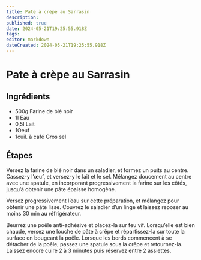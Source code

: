 ```yaml
---
title: Pate à crèpe au Sarrasin
description: 
published: true
date: 2024-05-21T19:25:55.918Z
tags: 
editor: markdown
dateCreated: 2024-05-21T19:25:55.918Z
---
```


# Pate à crèpe au Sarrasin

## Ingrédients

- 500g Farine de blé noir
- 1l Eau
- 0,5l Lait
- 1Oeuf
- 1cuil. à café Gros sel

## Étapes

Versez la farine de blé noir dans un saladier, et formez un puits au centre. Cassez-y l’œuf, et versez-y le lait et le sel. Mélangez doucement au centre avec une spatule, en incorporant progressivement la farine sur les côtés, jusqu’à obtenir une pâte épaisse homogène.

Versez progressivement l’eau sur cette préparation, et mélangez pour obtenir une pâte lisse. Couvrez le saladier d’un linge et laissez reposer au moins 30 min au réfrigérateur.

Beurrez une poêle anti-adhésive et placez-la sur feu vif. Lorsqu’elle est bien chaude, versez une louche de pâte à crêpe et répartissez-la sur toute la surface en bougeant la poêle. Lorsque les bords commencent à se détacher de la poêle, passez une spatule sous la crêpe et retournez-la. Laissez encore cuire 2 à 3 minutes puis réservez entre 2 assiettes.
